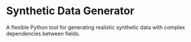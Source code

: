 # Synthetic Data Generator
A flexible Python tool for generating realistic synthetic data with complex dependencies between fields.
